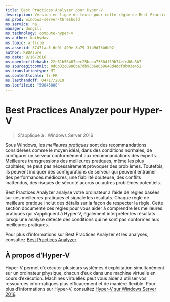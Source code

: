 ```yaml
---
title: Best Practices Analyzer pour Hyper-V
description: Version en ligne du texte pour cette règle de Best Practices Analyzer.
ms.prod: windows-server-threshold
ms.service: na
manager: dongill
ms.technology: compute-hyper-v
ms.author: kathydav
ms.topic: article
ms.assetid: 3747faa5-6e9f-499e-8a79-3fb9d73b6b92
author: KBDAzure
ms.date: 8/16/2016
ms.openlocfilehash: 22c61b56467bec25baea73604f59b74efe86a8b7
ms.sourcegitcommit: 0d0b32c8986ba7db9536e0b8648d4ddf9b03e452
ms.translationtype: MT
ms.contentlocale: fr-FR
ms.lasthandoff: 04/17/2019
ms.locfileid: "59845000"
---
```

# <a name="best-practices-analyzer-for-hyper-v"></a>Best Practices Analyzer pour Hyper-V

>S'applique à : Windows Server 2016
  
Sous Windows, les *meilleures pratiques* sont des recommandations considérées comme le moyen idéal, dans des conditions normales, de configurer un serveur conformément aux recommandations des experts. Meilleures transgressions des meilleures pratiques, même les plus capitales, ne peut pas nécessairement provoquer des problèmes. Toutefois, ils peuvent indiquer des configurations de serveur qui peuvent entraîner des performances médiocres, une fiabilité douteuse, des conflits inattendus, des risques de sécurité accrus ou autres problèmes potentiels.  
  
Best Practices Analyzer analyse votre ordinateur à l’aide de règles basées sur ces meilleures pratiques et signale les résultats. Chaque règle de meilleure pratique inclut des détails sur la façon de respecter la règle. Cette section documente ces règles pour vous aider à comprendre les meilleures pratiques qui s’appliquent à Hyper-V, également interpréter les résultats lorsqu’une analyse détecte des conditions qui ne sont pas conformes aux meilleures pratiques.  
  
Pour plus d’informations sur Best Practices Analyzer et les analyses, consultez [Best Practices Analyzer](https://go.microsoft.com/fwlink/?LinkId=122786).  
  
## <a name="about-hyper-v"></a>À propos d’Hyper-V  
Hyper-V permet d’exécuter plusieurs systèmes d’exploitation simultanément sur un ordinateur physique, chacun d’eux dans une machine virtuelle en cours d’exécution. Machines virtuelles peut vous aider à utiliser vos ressources informatiques plus efficacement et de manière flexible. Pour plus d’informations sur Hyper-V, consultez [Hyper-V sur Windows Server 2016](../Hyper-V-on-Windows-Server.md).  
  



